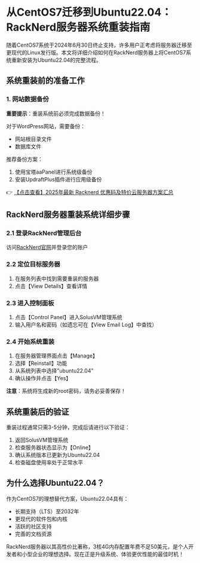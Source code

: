 # 从CentOS7迁移到Ubuntu22.04：RackNerd服务器系统重装指南

随着CentOS7系统于2024年6月30日终止支持，许多用户正考虑将服务器迁移至更现代的Linux发行版。本文将详细介绍如何在RackNerd服务器上将CentOS7系统重新安装为Ubuntu22.04的完整流程。

## 系统重装前的准备工作

### 1. 网站数据备份
**重要提示**：重装系统前必须完成数据备份！

对于WordPress网站，需要备份：
- 网站根目录文件
- 数据库文件

推荐备份方案：
1. 使用宝塔aaPanel进行系统级备份
2. 安装UpdraftPlus插件进行应用级备份

👉 [【点击查看】2025年最新 Racknerd 优惠码及特价云服务器方案汇总](https://bit.ly/Rack_Nerd)

## RackNerd服务器重装系统详细步骤

### 2.1 登录RackNerd管理后台
访问[RackNerd官网](https://bit.ly/Rack_Nerd)并登录您的账户

### 2.2 定位目标服务器
1. 在服务列表中找到需要重装的服务器
2. 点击【View Details】查看详情

### 2.3 进入控制面板
1. 点击【Control Panel】进入SolusVM管理系统
2. 输入用户名和密码（如遗忘可在【View Email Log】中查找）

### 2.4 开始系统重装
1. 在服务器管理界面点击【Manage】
2. 选择【Reinstall】功能
3. 从系统列表中选择"ubuntu22.04"
4. 确认操作并点击【Yes】

**注意**：系统将生成新的root密码，请务必妥善保存！

## 系统重装后的验证

重装过程通常只需3-5分钟，完成后请进行以下验证：
1. 返回SolusVM管理系统
2. 检查服务器状态显示为【Online】
3. 确认系统版本已更新为Ubuntu22.04
4. 检查磁盘使用率处于正常水平

## 为什么选择Ubuntu22.04？

作为CentOS7的理想替代方案，Ubuntu22.04具有：
- 长期支持（LTS）至2032年
- 更现代的软件包和内核
- 活跃的社区支持
- 完善的文档资源

RackNerd服务器以其高性价比著称，3核4G内存配置年费不足50美元，是个人开发者和小型企业的理想选择。现在正是升级系统、体验更优性能的最佳时机！